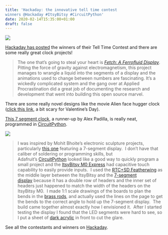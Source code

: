 ```yaml
---
title: 'Hackaday: the innovative tell time contest
winners @Hackaday #ItsyBitsy #CircuitPython'
date: 2020-02-14T15:35:00+01:00
draft: false
---
```


![](https://cdn-blog.adafruit.com/uploads/2020/02/untitled.gif)

[Hackaday has posted](https://hackaday.com/2020/02/13/tell-time-contest-winners-clocks-to-knock-your-socks-off/) the winners of their Tell Time Contest and there are some really great clock projects!

> The one that’s going to steal your heart is [_Fetch: A Ferrofluid Display_](https://hackaday.io/project/167056-fetch-a-ferrofluid-display). Pitting the force of gravity against electromagnetism, this project manages to wrangle a liquid into the segments of a display and the animations used to change between numbers are fascinating. It’s a wickedly complicated system and the gang over at Applied Procrastination did a great job of documenting the research and development that went into building this open source marvel.

There are some really novel designs like the movie Alien face hugger clock ([click this link](https://hackaday.io/project/19829-alien-cuckoo-clock), a bit scary for Valentine’s Day).

[This 7 segment clock](https://hackaday.io/project/165822-circuitpython-7-segment-character-clock), a runner-up by Alex Padilla, is really neat, programmed in [CircuitPython](https://circuitpython.org/).

![](https://cdn-blog.adafruit.com/uploads/2020/02/untitled-36.jpg)

> I was inspired by Mohit Bhoite’s electronic sculpture projects, particularly [this one](https://www.instagram.com/p/BrXwPSWHyQe/?utm_source=ig_web_copy_link) featuring a 7-segment display.  I don’t have that caliber of soldering or programming skills, but Adafruit’s [CircuitPython](https://learn.adafruit.com/welcome-to-circuitpython/what-is-circuitpython) looked like a good way to quickly program a small project and the [ItsyBitsy M0 Express](https://www.adafruit.com/product/3727) had capacitive touch capability to easily provide inputs.  I used the [RTC+SD Featherwing](https://www.adafruit.com/product/2922) as the middle layer between the ItsyBitsy and the [7-segment display](https://www.adafruit.com/product/3109) because it has a double row of headers and the inner set of headers just happened to match the width of the headers on the ItsyBitsy M0.  I made 1:1 scale drawings of the boards to plan the bends in the [brass rods](https://www.amazon.com/gp/product/B001APJ0OG/ref=ppx_yo_dt_b_asin_title_o04_s00?ie=UTF8&psc=1), and actually used the lines on the page to get the bends to the correct angle to hold up the 7-segment display.  The build came together almost exactly how I envisioned it.  After I started testing the display I found that the LED segments were hard to see, so I put a sheet of [dark acrylic](https://www.tapplastics.com/product/plastics/cut_to_size_plastic/black_led_sheet/668) in front to cut the glare.

See all the contestants and winners on [Hackaday](https://hackaday.com/2020/02/13/tell-time-contest-winners-clocks-to-knock-your-socks-off/).